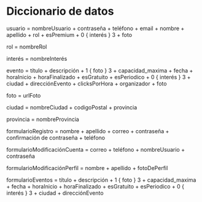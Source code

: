 # Diccionario de datos

usuario \= nombreUsuario \+ contraseña \+ teléfono \+ email \+ nombre \+ apellido \+ rol \+ esPremium \+ 0 { interés } 3
\+ foto

rol \= nombreRol

interés \= nombreInterés

evento \= título \+ descripción \+ 1 { foto } 3 \+ capacidad_maxima \+ fecha \+ horaInicio \+ horaFinalizado \+
esGratuito \+ esPeriodico \+ 0 { interés } 3 \+ ciudad \+ direcciónEvento \+ clicksPorHora \+ organizador \+ foto

foto \= urlFoto

ciudad \= nombreCiudad \+ codigoPostal \+ provincia

provincia \= nombreProvincia

formularioRegistro \= nombre \+ apellido \+ correo \+ contraseña \+ confirmación de contraseña \+ teléfono

formularioModificaciónCuenta \= correo \+ teléfono \+ nombreUsuario \+ contraseña

formularioModificaciónPerfil \= nombre \+ apellido \+ fotoDePerfil

formularioEventos \= título \+ descripción \+ 1 { foto } 3 \+ capacidad_maxima \+ fecha \+ horaInicio \+ horaFinalizado
\+ esGratuito \+ esPeriodico \+ 0 { interés } 3 \+ ciudad \+ direcciónEvento
